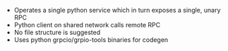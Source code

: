 - Operates a single python service which in turn exposes a single, unary RPC
- Python client on shared network calls remote RPC
- No file structure is suggested
- Uses python grpcio/grpio-tools binaries for codegen
